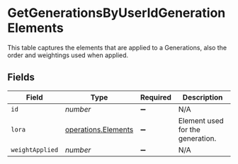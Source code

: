 # GetGenerationsByUserIdGenerationElements

This table captures the elements that are applied to a Generations, also the order and weightings used when applied.


## Fields

| Field                                                             | Type                                                              | Required                                                          | Description                                                       |
| ----------------------------------------------------------------- | ----------------------------------------------------------------- | ----------------------------------------------------------------- | ----------------------------------------------------------------- |
| `id`                                                              | *number*                                                          | :heavy_minus_sign:                                                | N/A                                                               |
| `lora`                                                            | [operations.Elements](../../../sdk/models/operations/elements.md) | :heavy_minus_sign:                                                | Element used for the generation.                                  |
| `weightApplied`                                                   | *number*                                                          | :heavy_minus_sign:                                                | N/A                                                               |